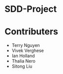 # SDD-Project

# Contributers
- Terry Nguyen
- Vivek Verghese
- Ian Holland
- Thalia Nero
- Sitong Liu
